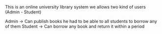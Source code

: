 This is an online university library system 
we allows two kind of users (Admin - Student)

Admin -> Can publish books he had to be able to all students to borrow any of them 
Student -> Can borrow any book and return it within a period 
